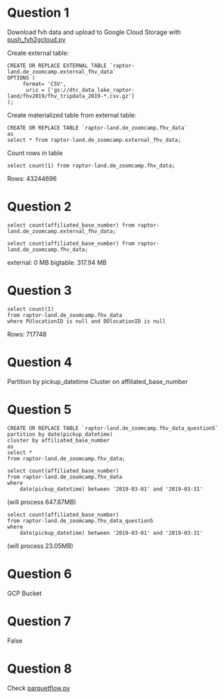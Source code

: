 
# Question 1

Download fvh data and upload to Google Cloud Storage with [push_fvh2gcloud.py](hw_week3/push_fvh2gcloud.py)


Create external table:
```
CREATE OR REPLACE EXTERNAL TABLE `raptor-land.de_zoomcamp.external_fhv_data`
OPTIONS (
	 format= 'CSV',
	  uris = ['gs://dtc_data_lake_raptor-land/fhv2019/fhv_tripdata_2019-*.csv.gz']
);
```
Create materialized table from external table:
```
CREATE OR REPLACE TABLE `raptor-land.de_zoomcamp.fhv_data`
as
select * from raptor-land.de_zoomcamp.external_fhv_data;
```

Count rows in table
```
select count(1) from raptor-land.de_zoomcamp.fhv_data;
```

Rows: 43244696


# Question 2

```
select count(affiliated_base_number) from raptor-land.de_zoomcamp.external_fhv_data;

select count(affiliated_base_number) from raptor-land.de_zoomcamp.fhv_data;
```

external: 0 MB
bigtable: 317.94 MB 

# Question 3

```
select count(1) 
from raptor-land.de_zoomcamp.fhv_data
where PUlocationID is null and DOlocationID is null
```

Rows: 717748
	
# Question 4

Partition by pickup_datetime 
Cluster on affiliated_base_number

# Question 5

```
CREATE OR REPLACE TABLE `raptor-land.de_zoomcamp.fhv_data_question5`
partition by date(pickup_datetime)
cluster by affiliated_base_number  
as
select *
from raptor-land.de_zoomcamp.fhv_data;

select count(affiliated_base_number)
from raptor-land.de_zoomcamp.fhv_data
where 
    date(pickup_datetime) between '2019-03-01' and '2019-03-31'

```
(will process 647.87MB)

```
select count(affiliated_base_number)
from raptor-land.de_zoomcamp.fhv_data_question5
where 
    date(pickup_datetime) between '2019-03-01' and '2019-03-31'
``` 
(will process 23.05MB)

# Question 6

GCP Bucket

# Question 7

False

# Question 8

Check [parquetflow.py](hw_week3/parquetflow.py)
